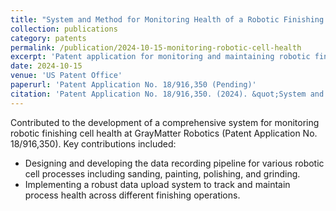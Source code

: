 ```yaml
---
title: "System and Method for Monitoring Health of a Robotic Finishing Cell"
collection: publications
category: patents
permalink: /publication/2024-10-15-monitoring-robotic-cell-health
excerpt: 'Patent application for monitoring and maintaining robotic finishing cell health'
date: 2024-10-15
venue: 'US Patent Office'
paperurl: 'Patent Application No. 18/916,350 (Pending)'
citation: 'Patent Application No. 18/916,350. (2024). &quot;System and Method for Monitoring Health of a Robotic Finishing Cell.&quot; US Patent Application.'
---
```

Contributed to the development of a comprehensive system for monitoring robotic finishing cell health at GrayMatter Robotics (Patent Application No. 18/916,350). Key contributions included:
- Designing and developing the data recording pipeline for various robotic cell processes including sanding, painting, polishing, and grinding.
- Implementing a robust data upload system to track and maintain process health across different finishing operations.